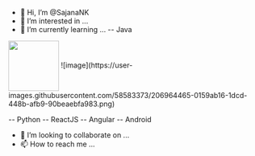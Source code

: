 - 👋 Hi, I’m @SajanaNK
- 👀 I’m interested in ...
- 🌱 I’m currently learning ...
-- Java
<img align="center" src="https://icons8.com/icon/FRRACRKRsw2s/java" height="100" />
![image](https://user-images.githubusercontent.com/58583373/206964465-0159ab16-1dcd-448b-afb9-90beaebfa983.png)

-- Python
-- ReactJS
-- Angular
-- Android
- 💞️ I’m looking to collaborate on ...
- 📫 How to reach me ...

<!---
SajanaNK/SajanaNK is a ✨ special ✨ repository because its `README.md` (this file) appears on your GitHub profile.
You can click the Preview link to take a look at your changes.
--->
